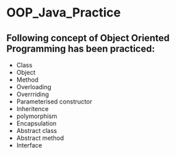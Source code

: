 # OOP_Java_Practice
## Following concept of Object Oriented Programming has been practiced:
* Class 
* Object  
* Method  
* Overloading 
* Overrriding 
* Parameterised constructor 
* Inheritence 
* polymorphism  
* Encapsulation 
* Abstract class  
* Abstract method 
* Interface 
